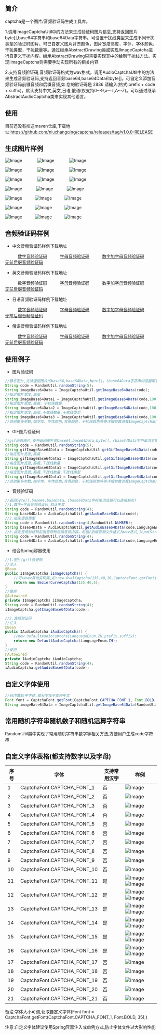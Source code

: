 ## 简介
captcha是一个图片/音频验证码生成工具库。

1.调用ImageCaptchaUtil中的方法来生成验证码图片信息,支持返回图片byte[],base64字符串和base64Data字符串。可设置干扰线类型来生成不同干扰类型的验证码图片。可已自定义图片背景颜色，图片宽度高度，字体，字体颜色，干扰类型，干扰数量等。通过继承AbstractDrawing类或实现IImageCaptcha进行自定义干扰内容。继承AbstractDrawing只需要实现其中的绘制干扰线方法。实现IImageCaptcha则需要手动实现所有的相关内容

2.支持音频验证码,音频验证码格式为wav格式。调用AudioCaptchaUtil中的方法来生成音频验证码,支持返回音频base64,base64Data和byte[]。可自定义添加音频验证码前缀音频和后缀音频,如:您的验证码是 2836 请输入(格式:prefix + code + suffix)。默认支持中文,英文,日语,俄语(仅支持0～9,a～z,A～Z)。可以通过继承AbstractAudioCaptcha类来实现其他语言。
## 使用
目前还没有推送maven仓库,下载地址:https://github.com/niuchangqing/captcha/releases/tag/v1.0.0-RELEASE

## 生成图片样例
![Image](sample/image/example1.png) &emsp;&emsp;&emsp; ![Image](sample/image/example2.png) &emsp;&emsp;&emsp; ![Image](sample/image/example3.png)

![Image](sample/image/example15.png) &emsp;&emsp;&emsp; ![Image](sample/image/example16.png) &emsp;&emsp;&emsp; ![Image](sample/image/example17.png)

![Image](sample/image/example18.png) &emsp;&emsp;&emsp; ![Image](sample/image/example19.png) &emsp;&emsp;&emsp; ![Image](sample/image/example20.gif)

![Image](sample/image/example4.png) &emsp;&emsp;&emsp;![Image](sample/image/example5.gif) &emsp;&emsp;&emsp;![Image](sample/image/example5.png)

![Image](sample/image/example6.png)&emsp;&emsp;&emsp;![Image](sample/image/example7.gif)&emsp;&emsp;&emsp;![Image](sample/image/example8.png)

![Image](sample/image/example9.png)&emsp;&emsp;&emsp;![Image](sample/image/example10.png)&emsp;&emsp;&emsp;![Image](sample/image/example11.png)

![Image](sample/image/example12.png)&emsp;&emsp;&emsp;![Image](sample/image/example13.png)&emsp;&emsp;&emsp;![Image](sample/image/example14.png)
## 音频验证码样例
- 中文音频验证码样例下载地址

&emsp;&emsp;&emsp;[数字音频验证码](sample/audio/zh_example1.wav)&emsp;&emsp;&emsp;[字母音频验证码](sample/audio/zh_example2.wav)&emsp;&emsp;&emsp;[数字加字母音频验证码](sample/audio/zh_example3.wav)&emsp;&emsp;&emsp;[无前后缀音频验证码](sample/audio/zh_example4.wav)

- 英文音频验证码样例下载地址

&emsp;&emsp;&emsp;[数字音频验证码](sample/audio/en_example1.wav)&emsp;&emsp;&emsp;[字母音频验证码](sample/audio/en_example2.wav)&emsp;&emsp;&emsp;[数字加字母音频验证码](sample/audio/en_example3.wav)&emsp;&emsp;&emsp;[无前后缀音频验证码](sample/audio/en_example4.wav)

- 日语音频验证码样例下载地址

&emsp;&emsp;&emsp;[数字音频验证码](sample/audio/ja_example1.wav)&emsp;&emsp;&emsp;[字母音频验证码](sample/audio/ja_example2.wav)&emsp;&emsp;&emsp;[数字加字母音频验证码](sample/audio/ja_example3.wav)&emsp;&emsp;&emsp;[无前后缀音频验证码](sample/audio/ja_example4.wav)

- 俄语音频验证码样例下载地址

&emsp;&emsp;&emsp;[数字音频验证码](sample/audio/ru_example1.wav)&emsp;&emsp;&emsp;[字母音频验证码](sample/audio/ru_example2.wav)&emsp;&emsp;&emsp;[数字加字母音频验证码](sample/audio/ru_example3.wav)&emsp;&emsp;&emsp;[无前后缀音频验证码](sample/audio/ru_example4.wav)

## 使用例子
- 图片验证码
```java
//静态图片,支持返回图片的base64,base64Data,byte[]。(base64Data字符串浏览器可以直接解析)
String code = RandomUtil.randomString(5);
String imageBase64Data = ImageCaptchaUtil.getImageBase64Data(code);
//指定图片宽度,高度
String imageBase64Data1 = ImageCaptchaUtil.getImageBase64Data(code,100,35);
//指定图片宽度,高度，干扰线数量
String imageBase64Data2 = ImageCaptchaUtil.getImageBase64Data(code,100,35,10);
//指定图片宽度,高度,干扰线数量,干扰线类型
String imageBase64Data3 = ImageCaptchaUtil.getImageBase64Data(code,100,35,10,InterferenceTypeEnum.LINE);
//其他更多参数,如字体，字体颜色,背景颜色，干扰线颜色等等详细参数请看ImageCaptchaUtil类中的具体方法;
```
- GIF图片验证码
```java
//gif动态图片,支持返回图片的base64,base64Data,byte[]。(base64Data字符串浏览器可以直接解析)
String code = RandomUtil.randomString(5);
String gifImageBase64Data = ImageCaptchaUtil.getGifImageBase64Data(code);
//指定图片宽度,高度
String gifImageBase64Data1 = ImageCaptchaUtil.getGifImageBase64Data(code,100,35);
//指定图片宽度,高度,干扰线数量
String gifImageBase64Data1 = ImageCaptchaUtil.getGifImageBase64Data(code,100,35);
//指定图片宽度,高度,干扰线数量,干扰线类型
String gifImageBase64Data1 = ImageCaptchaUtil.getGifImageBase64Data(code,100,35,InterferenceTypeEnum.LINE);
//其他更多参数,如字体，字体颜色,背景颜色，干扰线颜色等等详细参数请看ImageCaptchaUtil类中的具体方法;
```

- 音频验证码
```java
//返回byte[],base64,baseData。(base64Data字符串浏览器可以直接解析)
//1.数字+字母音频验证码,默认中文
String code = RandomUtil.randomString(4);
String base64Data = AudioCaptchaUtil.getAudioBase64Data(code);
//2.指定语音类型
String code = RandomUtil.randomString(4,RandomUtil.NUMBER);
String base64Data = AudioCaptchaUtil.getAudioBase64Data(code,LanguageEnum.JA);
//3.指定音频验证码前缀音频和后缀音频内容。前缀/后缀音频文件格式为wav格式,InputStream
String code = RandomUtil.randomString(4);
String base64Data = AudioCaptchaUtil.getAudioBase64Data(code,LanguageEnum.JA,prefix,suffix);
```
- 结合Spring容器使用
```java
//1.图片(gif)验证码
//注入
@Bean
public IImageCaptcha iImageCaptcha() {
    //可以new其他实现类,如:new OvalCaptcha(135,40,10,CaptchaFont.getFont(CaptchaFont.CAPTCHA_FONT_1, Font.BOLD,40), null, null, null, null);
    return new BezierCurveCaptcha(135,40,5);
}
//使用
@Autowired
private IImageCaptcha iImageCaptcha;
String code = RandomUtil.randomString(4);
iImageCaptcha.getImageBase64Data(code);

//2.音频验证码
//注入
@Bean
public IAudioCaptcha iAudioCaptcha() {
    //new DefaultAudioCaptcha(LanguageEnum.ZH,prefix,suffix);
    return new DefaultAudioCaptcha(LanguageEnum.ZH);
}
//使用
@Autowired
private IAudioCaptcha iAudioCaptcha;
String code = RandomUtil.randomString(4);
iAudioCaptcha.getAudioBase64Data(code);
```
## 自定义字体使用
```java
//已内置16中字体,部分字体不支持中文
Font font = CaptchaFont.getFont(CaptchaFont.CAPTCHA_FONT_1, Font.BOLD, 40);
String imageBase64Data = ImageCaptchaUtil.getImageBase64Data(RandomUtil.randomString(4), 175, 55, 5, InterferenceTypeEnum.BEZIER, font);
```
## 常用随机字符串随机数子和随机运算字符串
RandomUtil类中实现了常用随机字符串数字等相关方法,方便用户生成code字符串

## 自定义字体表格(都支持数字以及字母)
|序号 |字体 |支持常用汉字 |样例 |
|----------|-----------|--------------|---------------------------|
|1|CaptchaFont.CAPTCHA_FONT_1|否|![Image](sample/image/CAPTCHA_FONT_1.png)|
|2|CaptchaFont.CAPTCHA_FONT_2|否|![Image](sample/image/CAPTCHA_FONT_2.png)|
|3|CaptchaFont.CAPTCHA_FONT_3|否|![Image](sample/image/CAPTCHA_FONT_3.png)|
|4|CaptchaFont.CAPTCHA_FONT_4|否|![Image](sample/image/CAPTCHA_FONT_4.png)|
|5|CaptchaFont.CAPTCHA_FONT_5|否|![Image](sample/image/CAPTCHA_FONT_5.png)|
|6|CaptchaFont.CAPTCHA_FONT_6|否|![Image](sample/image/CAPTCHA_FONT_6.png)|
|7|CaptchaFont.CAPTCHA_FONT_7|否|![Image](sample/image/CAPTCHA_FONT_7.png)|
|8|CaptchaFont.CAPTCHA_FONT_8|否|![Image](sample/image/CAPTCHA_FONT_8.png)|
|9|CaptchaFont.CAPTCHA_FONT_9|否|![Image](sample/image/CAPTCHA_FONT_9.png)|
|10|CaptchaFont.CAPTCHA_FONT_10|否|![Image](sample/image/CAPTCHA_FONT_10.png)|
|11|CaptchaFont.CAPTCHA_FONT_11|是|![Image](sample/image/CAPTCHA_FONT_11.png)&emsp;![Image](sample/image/ZH_CAPTCHA_FONT_11.png)|
|12|CaptchaFont.CAPTCHA_FONT_12|是|![Image](sample/image/CAPTCHA_FONT_12.png)&emsp;![Image](sample/image/ZH_CAPTCHA_FONT_12.png)|
|13|CaptchaFont.CAPTCHA_FONT_13|是|![Image](sample/image/CAPTCHA_FONT_13.png)&emsp;![Image](sample/image/ZH_CAPTCHA_FONT_13.png)|
|14|CaptchaFont.CAPTCHA_FONT_14|是|![Image](sample/image/CAPTCHA_FONT_14.png)&emsp;![Image](sample/image/ZH_CAPTCHA_FONT_14.png)|
|15|CaptchaFont.CAPTCHA_FONT_15|是|![Image](sample/image/CAPTCHA_FONT_15.png)&emsp;![Image](sample/image/ZH_CAPTCHA_FONT_15.png)|
|16|CaptchaFont.CAPTCHA_FONT_16|是|![Image](sample/image/CAPTCHA_FONT_16.png)&emsp;![Image](sample/image/ZH_CAPTCHA_FONT_16.png)|
|17|CaptchaFont.CAPTCHA_FONT_17|否|![Image](sample/image/CAPTCHA_FONT_17.png)|
|18|CaptchaFont.CAPTCHA_FONT_18|否|![Image](sample/image/CAPTCHA_FONT_18.png)|
|19|CaptchaFont.CAPTCHA_FONT_19|否|![Image](sample/image/CAPTCHA_FONT_19.png)|
|20|CaptchaFont.CAPTCHA_FONT_20|否|![Image](sample/image/CAPTCHA_FONT_20.png)|
|21|CaptchaFont.CAPTCHA_FONT_21|否|![Image](sample/image/CAPTCHA_FONT_21.png)|

备注:字体大小可调,获取自定义字体(Font font = CaptchaFont.getFont(CaptchaFont.CAPTCHA_FONT_1, Font.BOLD, 35);)

注意:自定义字体建议使用Spring容器注入或单例方式,防止字体文件过大影响性能